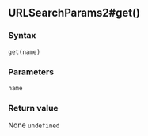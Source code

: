 ## URLSearchParams2#get()

### Syntax
```
get(name)
```

### Parameters
<dl>
    <dt><code>name</code></dt>
</dl>

### Return value

<dl>
    <dt>None <code>undefined</code></dt>
</dl>




